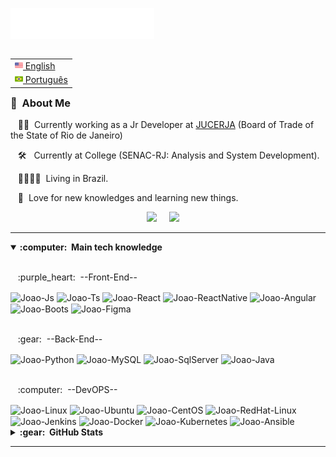 <img src="images/svg/header_en.svg"></img>

<table align="right">
 <tr><td><a href="README.md"><img src="images/us-flag.png" height="13"> English</a></td></tr>
 <tr><td><a href="#"><img src="images/br-flag.png" height="13"> Português</a></td></tr>
</table>

### :space_invader: &nbsp;About Me

&nbsp;&nbsp;&nbsp;:technologist: &nbsp;Currently working as a Jr Developer at [JUCERJA](https://www.jucerja.rj.gov.br) (Board of Trade of the State of Rio de Janeiro)

&nbsp;&nbsp;&nbsp;:hammer_and_wrench: &nbsp; Currently at College (SENAC-RJ: Analysis and System Development).

&nbsp;&nbsp;&nbsp;:family_man_woman_girl_girl: &nbsp;Living in Brazil.

&nbsp;&nbsp;&nbsp;:seedling: &nbsp;Love for new knowledges and learning new things.

<p align="center">
  <a href="mailto:joaog.silalves@gmail.com?subject=Olá%20Bruno%20Tacca"><img src="https://img.shields.io/badge/gmail-%23D14836.svg?&style=for-the-badge&logo=gmail&logoColor=white" /></a>&nbsp;&nbsp;&nbsp;&nbsp;
<!--   <a href="https://www.instagram.com/_joaoalves_/"><img src="https://img.shields.io/badge/instagram-%23dc2743.svg?&style=for-the-badge&logo=instagram&logoColor=white" /></a>&nbsp;&nbsp;&nbsp;&nbsp; -->
  <a href="https://www.linkedin.com/in/joaogabriel-alves/"><img src="https://img.shields.io/badge/linkedin-%230077B5.svg?&style=for-the-badge&logo=linkedin&logoColor=white" /></a>&nbsp;&nbsp;&nbsp;&nbsp;
</p>

<hr/>

<details open>
  <summary><b>:computer: &nbsp;Main tech knowledge</b></summary>
  <br/>
 
  <p> &nbsp;&nbsp;&nbsp;:purple_heart: &nbsp;--Front-End--</p>
  <div>
   <img align="center" alt="Joao-Js" src="https://img.shields.io/badge/javascript-%23323330.svg?style=for-the-badge&logo=javascript&logoColor=%23F7DF1E">
   <img align="center" alt="Joao-Ts" src="https://img.shields.io/badge/typescript-%23007ACC.svg?style=for-the-badge&logo=typescript&logoColor=white">
   <img align="center" alt="Joao-React" src="https://img.shields.io/badge/react-%2320232a.svg?style=for-the-badge&logo=react&logoColor=%2361DAFB" >
   <img align="center" alt="Joao-ReactNative" src="https://img.shields.io/badge/react_native-%2320232a.svg?style=for-the-badge&logo=react&logoColor=%2361DAFB" >
   <img align="center" alt="Joao-Angular" src="https://img.shields.io/badge/angular.js-%23E23237.svg?style=for-the-badge&logo=angularjs&logoColor=white">
   <img align="center" alt="Joao-Boots" src="https://img.shields.io/badge/bootstrap-%238511FA.svg?style=for-the-badge&logo=bootstrap&logoColor=white">
   <img align="center" alt="Joao-Figma" src="https://img.shields.io/badge/figma-%23F24E1E.svg?style=for-the-badge&logo=figma&logoColor=white">
  </div>  
  </br> 
  <p> &nbsp;&nbsp;&nbsp;:gear: &nbsp;--Back-End--</p>
  <div>
   <img align="center" alt="Joao-Python" src="https://img.shields.io/badge/python-3670A0?style=for-the-badge&logo=python&logoColor=ffdd54">
   <img align="center" alt="Joao-MySQL" src="https://img.shields.io/badge/mysql-%2300f.svg?style=for-the-badge&logo=mysql&logoColor=white">
   <img align="center" alt="Joao-SqlServer" src="https://img.shields.io/badge/Microsoft%20SQL%20Server-CC2927?style=for-the-badge&logo=microsoft%20sql%20server&logoColor=white">
   <img align="center" alt="Joao-Java" src="https://img.shields.io/badge/java-%23ED8B00.svg?style=for-the-badge&logo=openjdk&logoColor=white">
  </div>
  <br/>
 
  <p> &nbsp;&nbsp;&nbsp;:computer: &nbsp;--DevOPS--</p>
  <div>
  <img align="center" alt="Joao-Linux" src="https://img.shields.io/badge/Linux-FCC624?style=for-the-badge&logo=linux&logoColor=black">
  <img align="center" alt="Joao-Ubuntu" src="https://img.shields.io/badge/-Rocky%20Linux-%2310B981?style=for-the-badge&logo=rockylinux&logoColor=white">
  <img align="center" alt="Joao-CentOS" src="https://img.shields.io/badge/cent%20os-002260?style=for-the-badge&logo=centos&logoColor=F0F0F0">
  <img align="center" alt="Joao-RedHat-Linux" src="https://img.shields.io/badge/Red%20Hat-EE0000?style=for-the-badge&logo=redhat&logoColor=white">
  <img align="center" alt="Joao-Jenkins" src="https://img.shields.io/badge/jenkins-%232C5263.svg?style=for-the-badge&logo=jenkins&logoColor=white">
  <img align="center" alt="Joao-Docker" src="https://img.shields.io/badge/docker-%230db7ed.svg?style=for-the-badge&logo=docker&logoColor=white">
  <img align="center" alt="Joao-Kubernetes" src="https://img.shields.io/badge/kubernetes-%23326ce5.svg?style=for-the-badge&logo=kubernetes&logoColor=white">
  <img align="center" alt="Joao-Ansible" src="https://img.shields.io/badge/ansible-%231A1918.svg?style=for-the-badge&logo=ansible&logoColor=white">
  </div>

</details open>

<details>
  <summary><b>:gear: &nbsp;GitHub Stats</b></summary>
  <br/>
    <p align="center">
        <img height="137px" src="https://github-readme-streak-stats.herokuapp.com/?user=JoaoGSAlves&hide_border=true&theme=nightowl" />
    </p>
    <p align="center">
        <img height="137px" src="https://github-readme-stats-oayq.vercel.app/api?username=JoaoGSAlves&hide_title=true&hide_border=true&show_icons=true&include_all_commits=true&count_private=true&line_height=21&theme=nightowl" /> <img height="137px" src="https://github-readme-stats-oayq.vercel.app/api/top-langs/?username=JoaoGSAlves&hide=html&hide_title=true&hide_border=true&layout=compact&langs_count=8&theme=nightowl" />
    </p>
</details>

<hr/>
<br/>
